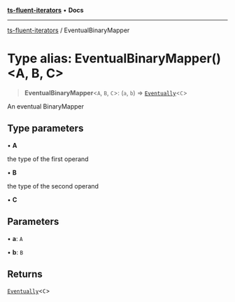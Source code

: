 [**ts-fluent-iterators**](../README.md) • **Docs**

---

[ts-fluent-iterators](../README.md) / EventualBinaryMapper

# Type alias: EventualBinaryMapper()\<A, B, C\>

> **EventualBinaryMapper**\<`A`, `B`, `C`\>: (`a`, `b`) => [`Eventually`](Eventually.md)\<`C`\>

An eventual BinaryMapper

## Type parameters

• **A**

the type of the first operand

• **B**

the type of the second operand

• **C**

## Parameters

• **a**: `A`

• **b**: `B`

## Returns

[`Eventually`](Eventually.md)\<`C`\>
